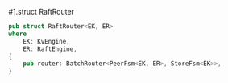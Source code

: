 #1.struct RaftRouter

```rust
pub struct RaftRouter<EK, ER>
where
    EK: KvEngine,
    ER: RaftEngine,
{
    pub router: BatchRouter<PeerFsm<EK, ER>, StoreFsm<EK>>,
}
```